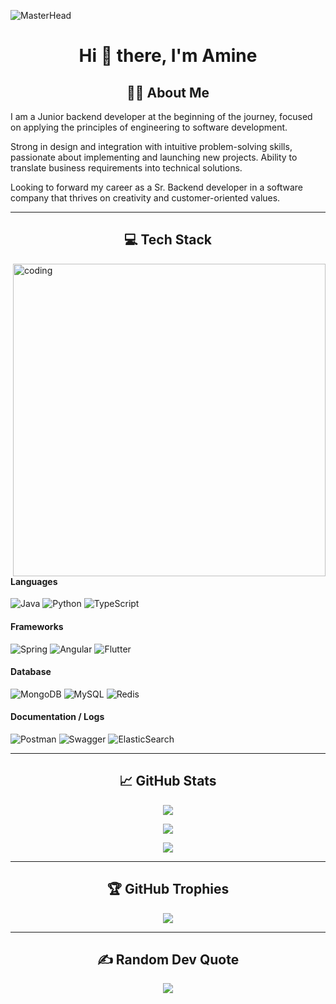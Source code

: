 
![MasterHead](https://www.intelegain.com/wp-content/uploads/2019/08/1_OF0xEMkWBv-69zvmNs6RDQ1.gif)

<h1 align="center">Hi 👋 there, I'm Amine</h1> 


 
<h2 align="center"> 👨‍💻 About Me </h2>


I am a Junior backend developer at the beginning of the journey, focused on applying the principles of engineering to software development.

Strong in design and integration with intuitive problem-solving skills, passionate about implementing and launching new projects. Ability to translate business requirements into technical solutions.

Looking to forward my career as a Sr. Backend developer in a software company that thrives on creativity and customer-oriented values.


------

<h2 align="center"> 💻 Tech Stack</h2> 

<img align="right" alt="coding" width="500" src="https://cdn-fphbc.nitrocdn.com/qoghzuucXCXzuGelskqTYEjAMqwfiisP/assets/images/optimized/rev-23e383c/dresma/Dresma_Library/Senior-Software_1Yc9yhzGz.gif">

#### Languages
![Java](https://img.shields.io/badge/java-%23ED8B00.svg?style=for-the-badge&logo=java&logoColor=white) 
![Python](https://img.shields.io/badge/python-3670A0?style=for-the-badge&logo=python&logoColor=ffdd54)
![TypeScript](https://img.shields.io/badge/typescript-%23007ACC.svg?style=for-the-badge&logo=typescript&logoColor=white)   

#### Frameworks
![Spring](https://img.shields.io/badge/spring-%236DB33F.svg?style=for-the-badge&logo=spring&logoColor=white) 
![Angular](https://img.shields.io/badge/angular-%23DD0031.svg?style=for-the-badge&logo=angular&logoColor=white) 
![Flutter](https://img.shields.io/badge/Flutter-%2302569B.svg?style=for-the-badge&logo=Flutter&logoColor=white)  

#### Database
![MongoDB](https://img.shields.io/badge/MongoDB-%234ea94b.svg?style=for-the-badge&logo=mongodb&logoColor=white) 
![MySQL](https://img.shields.io/badge/mysql-%2300f.svg?style=for-the-badge&logo=mysql&logoColor=white) 
![Redis](https://img.shields.io/badge/redis-%23DD0031.svg?style=for-the-badge&logo=redis&logoColor=white) 

<!-- #### CI/CD ???
![Jenkins](https://img.shields.io/badge/jenkins-%232C5263.svg?style=for-the-badge&logo=jenkins&logoColor=white)
![GitHub Actions](https://img.shields.io/badge/-github%20actions-000?style=for-the-badge&logo=githubactions) -->

#### Documentation / Logs 
![Postman](https://img.shields.io/badge/Postman-FF6C37?style=for-the-badge&logo=postman&logoColor=white) 
![Swagger](https://img.shields.io/badge/-Swagger-%23Clojure?style=for-the-badge&logo=swagger&logoColor=white) 
![ElasticSearch](https://img.shields.io/badge/-ElasticSearch-005571?style=for-the-badge&logo=elasticsearch) 

<!--#### Hosting
![Kubernetes](https://img.shields.io/badge/kubernetes-%23326ce5.svg?style=for-the-badge&logo=kubernetes&logoColor=white)
![Docker](https://img.shields.io/badge/docker-%230db7ed.svg?style=for-the-badge&logo=docker&logoColor=white)  
![Google Cloud](https://img.shields.io/badge/Google%20Cloud-%234285F4.svg?style=for-the-badge&logo=google-cloud&logoColor=white) 
![AWS](https://img.shields.io/badge/AWS-%23FF9900.svg?style=for-the-badge&logo=amazon-aws&logoColor=white)-->

----

<h2 align="center"> 📈 GitHub Stats</h2> 


<p align="center"><img src="https://github-readme-stats.vercel.app/api/top-langs/?username=Aminetb2a&theme=tokyonight&hide_border=true&include_all_commits=true&count_private=false&layout=compact&hide=javascript,css,scss,html,php"></p>
<p align="center"><img src="https://github-readme-stats.vercel.app/api?username=Aminetb2a&theme=tokyonight&hide_border=true&include_all_commits=false&count_private=true&show_icons=true"></p>
<p align="center"><img src="https://github-readme-streak-stats.herokuapp.com/?user=Aminetb2a&theme=tokyonight&hide_border=true"></p>

----

<h2 align="center"> 🏆 GitHub Trophies</h2> 


<p align="center"><img src="https://github-profile-trophy.vercel.app/?username=Aminetb2a&theme=tokyonight&no-frame=true&no-bg=false&margin-w=4"></p>


----

<h2 align="center"> ✍️ Random Dev Quote</h2> 

<p align="center"><img src="https://quotes-github-readme.vercel.app/api?type=horizontal&theme=tokyonight"></p>

